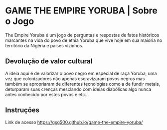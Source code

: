 # GAME THE EMPIRE YORUBA | Sobre o Jogo

The Empire Yoruba é um jogo de perguntas e respostas de fatos históricos marcantes na vida do povo de etnia Yoruba que vive hoje em sua maioria no território da Nigéria e países vizinhos.

## Devolução de valor cultural

A ideia aqui é de valorizar o povo negro em especial de raça Yoruba, uma vez que colonizadores não apenas escravizaram povos negros mas também se apropriaram de diferentes tecnologias como a de fundir metais, deturparam suas crenças mesclando com ideias diabólicas algo nunca antes conhecido por estes povos e etc...

## Instruções 

Link de acesso 
https://gsg500.github.io/game-the-empire-yoruba/
